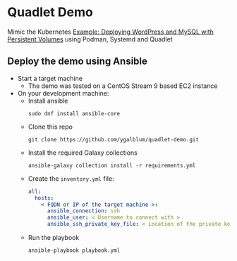 # Quadlet Demo

Mimic the Kubernetes [Example: Deploying WordPress and MySQL with Persistent Volumes](https://kubernetes.io/docs/tutorials/stateful-application/mysql-wordpress-persistent-volume/) using Podman, Systemd and Quadlet

## Deploy the demo using Ansible
- Start a target machine
    - The demo was tested on a CentOS Stream 9 based EC2 instance
- On your development machine:
    - Install ansible
        ```
        sudo dnf install ansible-core
        ```
    - Clone this repo
        ```
        git clone https://github.com/ygalblum/quadlet-demo.git
        ```
    - Install the required Galaxy collections
        ```
        ansible-galaxy collection install -r requirements.yml
        ```
    - Create the `inventory.yml` file:
        ```yaml
        all:
          hosts:
            < FQDN or IP of the target machine >:
              ansible_connection: ssh
              ansible_user: < Username to connect with >
              ansible_ssh_private_key_file: < Location of the private key >
        ```
    - Run the playbook
        ```
        ansible-playbook playbook.yml
        ```
